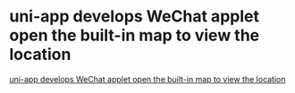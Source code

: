 # uni-app develops WeChat applet open the built-in map to view the location
[uni-app develops WeChat applet open the built-in map to view the location](https://aiwithcloud.com/2022/09/19/uni_app_develops_wechat_applet_open_the_built_in_map_to_view_the_location/)
